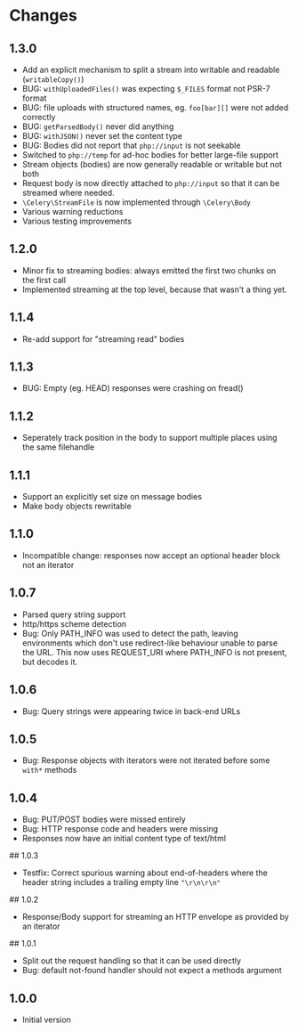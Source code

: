 # Changes

## 1.3.0

- Add an explicit mechanism to split a stream into writable and readable
  (`writableCopy()`)
- BUG: `withUploadedFiles()` was expecting `$_FILES` format not PSR-7 format
- BUG: file uploads with structured names, eg. `foo[bar][]` were not added
  correctly
- BUG: `getParsedBody()` never did anything
- BUG: `withJSON()` never set the content type
- BUG: Bodies did not report that `php://input` is not seekable
- Switched to `php://temp` for ad-hoc bodies for better large-file support
- Stream objects (bodies) are now generally readable or writable but not both
- Request body is now directly attached to `php://input` so that it can be
  streamed where needed.
- `\Celery\StreamFile` is now implemented through `\Celery\Body`
- Various warning reductions
- Various testing improvements

## 1.2.0

- Minor fix to streaming bodies: always emitted the first two chunks on the
  first call
- Implemented streaming at the top level, because that wasn't a thing yet.

## 1.1.4

- Re-add support for "streaming read" bodies

## 1.1.3

- BUG: Empty (eg. HEAD) responses were crashing on fread()

## 1.1.2

- Seperately track position in the body to support multiple places using the
  same filehandle

## 1.1.1

- Support an explicitly set size on message bodies
- Make body objects rewritable

## 1.1.0

- Incompatible change: responses now accept an optional header block not an
  iterator

## 1.0.7

- Parsed query string support
- http/https scheme detection
- Bug: Only PATH_INFO was used to detect the path, leaving environments which
  don't use redirect-like behaviour unable to parse the URL. This now uses
  REQUEST_URI where PATH_INFO is not present, but decodes it.

## 1.0.6

- Bug: Query strings were appearing twice in back-end URLs

## 1.0.5

- Bug: Response objects with iterators were not iterated before some `with*`
  methods

## 1.0.4

- Bug: PUT/POST bodies were missed entirely
- Bug: HTTP response code and headers were missing
- Responses now have an initial content type of text/html

## 1.0.3

- Testfix: Correct spurious warning about end-of-headers where the
header string includes a trailing empty line `"\r\n\r\n"`

## 1.0.2

- Response/Body support for streaming an HTTP envelope as provided by an iterator

## 1.0.1

- Split out the request handling so that it can be used directly
- Bug: default not-found handler should not expect a methods argument

## 1.0.0

- Initial version